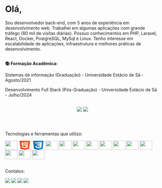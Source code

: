 <h1 align="left">Olá,</h1>
<p>Sou desenvolvedor back-end, com 5 anos de experiência em desenvolvimento web. Trabalhei em algumas aplicações com grande tráfego (80 mil de visitas diárias). Possuo conhecimentos em PHP, Laravel, React, Docker, PostgreSQL, MySql e Linux. Tenho interesse em escalabilidade de aplicações, infraestrutura e melhores práticas de desenvolvimento.</p>

##

<div>
    <p><b>📚 Formação Acadêmica:</b></p> 
    <p>Sistemas de informação (Graduação) - Universidade Estácio de Sá - Agosto/2021</p>
    <p>Desenvolvimento Full Stack (Pós-Graduação) - Universidade Estácio de Sá - Julho/2024</p>
</div>

##

<div align="center">
  <img height="160em" src="https://github-readme-stats.vercel.app/api?username=darlinton2000&show_icons=true&theme=chartreuse-dark&include_all_commits=true&count_private=true"/>
  <img height="160em" src="https://github-readme-stats.vercel.app/api/top-langs/?username=darlinton2000&layout=compact&langs_count=8&theme=chartreuse-dark&hide=jupyter,blade,html,shell"/>
</div>

##

<div style="display: inline_block"><br>
  <p>Tecnologias e ferramentas que utilizo:</p>
  <img align="center" height="30" width="40" src="https://raw.githubusercontent.com/danielcranney/readme-generator/main/public/icons/skills/git-colored.svg">
  <img align="center" height="30" width="40" src="https://raw.githubusercontent.com/devicons/devicon/master/icons/html5/html5-original.svg">
  <img align="center" height="30" width="40" src="https://raw.githubusercontent.com/devicons/devicon/master/icons/css3/css3-original.svg">
  <img align="center" height="30" width="40" src="https://cdn.jsdelivr.net/gh/devicons/devicon/icons/javascript/javascript-original.svg">
  <img align="center" height="30" width="40" src="https://cdn.jsdelivr.net/gh/devicons/devicon/icons/typescript/typescript-original.svg">
  <img align="center" height="30" width="40" src="https://raw.githubusercontent.com/danielcranney/readme-generator/main/public/icons/skills/bootstrap-colored.svg">
  <img align="center" height="30" width="40" src="https://raw.githubusercontent.com/danielcranney/readme-generator/main/public/icons/skills/php-colored.svg">
  <img align="center" height="30" width="40" src="https://raw.githubusercontent.com/danielcranney/readme-generator/main/public/icons/skills/laravel-colored.svg">
  <img align="center" height="30" width="40" src="https://raw.githubusercontent.com/danielcranney/readme-generator/main/public/icons/skills/react-colored.svg">
  <img align="center" height="30" width="40" src="https://cdn.jsdelivr.net/gh/devicons/devicon/icons/docker/docker-original-wordmark.svg">
  <img align="center" height="30" width="40" src="https://cdn.jsdelivr.net/gh/devicons/devicon/icons/moodle/moodle-original.svg">
  <img align="center" height="30" width="40" src="https://raw.githubusercontent.com/danielcranney/readme-generator/main/public/icons/skills/mysql-colored.svg">
  <img align="center" height="30" width="40" src="https://raw.githubusercontent.com/danielcranney/readme-generator/main/public/icons/skills/postgresql-colored.svg">
  <img align="center" height="30" width="40" src="https://cdn.jsdelivr.net/gh/devicons/devicon/icons/linux/linux-original.svg">
</div>

 ##

<div>
<p>Contatos:</p>
  <a href="https://www.facebook.com/darlintonluis.siqueira.7/" target="_blank"><img src="https://img.shields.io/badge/Facebook-1877F2?style=for-the-badge&logo=facebook&logoColor=white" target="_blank"></a>
  <a href="https://instagram.com/darlinton.luis" target="_blank"><img src="https://img.shields.io/badge/-Instagram-%23E4405F?style=for-the-badge&logo=instagram&logoColor=white" target="_blank"></a>
  <a href = "mailto:darlinton2000@gmail.com"><img src="https://img.shields.io/badge/-Gmail-%23333?style=for-the-badge&logo=gmail&logoColor=white" target="_blank"></a>
  <a href="https://www.linkedin.com/in/darlinton-luis-siqueira-570711207" target="_blank"><img src="https://img.shields.io/badge/-LinkedIn-%230077B5?style=for-the-badge&logo=linkedin&logoColor=white" target="_blank"></a>
</div>
